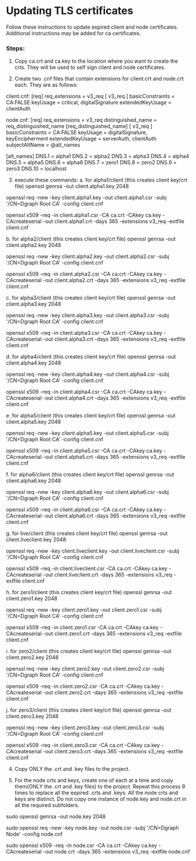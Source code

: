 # Updating TLS certificates

Follow these instructions to update expired client and node certificates. Additional instructions may be added for ca certificates.

### Steps:

1. Copy ca.crt and ca.key to the location where you want to create the crts. They will be used to self sign client and node certificates.

2. Create two .cnf files that contain extensions for client.crt and node.crt each. They are as follows:

client.cnf:
[req]
req_extensions = v3_req
[ v3_req ]
basicConstraints = CA:FALSE
keyUsage = critical, digitalSignature
extendedKeyUsage = clientAuth

node.cnf:
[req]
req_extensions = v3_req
distinguished_name = req_distinguished_name
[req_distinguished_name]
[ v3_req ]
basicConstraints = CA:FALSE
keyUsage = digitalSignature, keyEncipherment
extendedKeyUsage = serverAuth, clientAuth
subjectAltName = @alt_names

[alt_names]
DNS.1 = alpha1
DNS.2 = alpha2
DNS.3 = alpha3
DNS.4 = alpha4
DNS.5 = alpha5
DNS.6 = alpha6
DNS.7 = zero1
DNS.8 = zero2
DNS.9 = zero3
DNS.10 = localhost

3. execute these commands:
a. for alpha1/client (this creates client key/crt file)
openssl genrsa -out client.alpha1.key 2048

openssl req -new -key client.alpha1.key -out client.alpha1.csr -subj '/CN=Dgraph Root CA' -config client.cnf

openssl x509 -req -in client.alpha1.csr -CA ca.crt     -CAkey ca.key -CAcreateserial     -out client.alpha1.crt -days 365 -extensions v3_req     -extfile client.cnf

b. for alpha2/client (this creates client key/crt file)
openssl genrsa -out client.alpha2.key 2048

openssl req -new -key client.alpha2.key -out client.alpha2.csr -subj '/CN=Dgraph Root CA' -config client.cnf

openssl x509 -req -in client.alpha2.csr -CA ca.crt     -CAkey ca.key -CAcreateserial     -out client.alpha2.crt -days 365 -extensions v3_req     -extfile client.cnf

c. for alpha3/client (this creates client key/crt file)
openssl genrsa -out client.alpha3.key 2048

openssl req -new -key client.alpha3.key -out client.alpha3.csr -subj '/CN=Dgraph Root CA' -config client.cnf

openssl x509 -req -in client.alpha3.csr -CA ca.crt     -CAkey ca.key -CAcreateserial     -out client.alpha3.crt -days 365 -extensions v3_req     -extfile client.cnf

d. for alpha4/client (this creates client key/crt file)
openssl genrsa -out client.alpha4.key 2048

openssl req -new -key client.alpha4.key -out client.alpha4.csr -subj '/CN=Dgraph Root CA' -config client.cnf

openssl x509 -req -in client.alpha4.csr -CA ca.crt     -CAkey ca.key -CAcreateserial     -out client.alpha4.crt -days 365 -extensions v3_req     -extfile client.cnf

e. for alpha5/client (this creates client key/crt file)
openssl genrsa -out client.alpha5.key 2048

openssl req -new -key client.alpha5.key -out client.alpha5.csr -subj '/CN=Dgraph Root CA' -config client.cnf

openssl x509 -req -in client.alpha5.csr -CA ca.crt     -CAkey ca.key -CAcreateserial     -out client.alpha5.crt -days 365 -extensions v3_req     -extfile client.cnf

f. for alpha6/client (this creates client key/crt file)
openssl genrsa -out client.alpha6.key 2048

openssl req -new -key client.alpha6.key -out client.alpha6.csr -subj '/CN=Dgraph Root CA' -config client.cnf

openssl x509 -req -in client.alpha6.csr -CA ca.crt     -CAkey ca.key -CAcreateserial     -out client.alpha6.crt -days 365 -extensions v3_req     -extfile client.cnf

g. for live/client (this creates client key/crt file)
openssl genrsa -out client.liveclient.key 2048

openssl req -new -key client.liveclient.key -out client.liveclient.csr -subj '/CN=Dgraph Root CA' -config client.cnf

openssl x509 -req -in client.liveclient.csr -CA ca.crt     -CAkey ca.key -CAcreateserial     -out client.liveclient.crt -days 365 -extensions v3_req     -extfile client.cnf

h. for zero1/client (this creates client key/crt file)
openssl genrsa -out client.zero1.key 2048

openssl req -new -key client.zero1.key -out client.zero1.csr -subj '/CN=Dgraph Root CA' -config client.cnf

openssl x509 -req -in client.zero1.csr -CA ca.crt     -CAkey ca.key -CAcreateserial     -out client.zero1.crt -days 365 -extensions v3_req     -extfile client.cnf

i. for zero2/client (this creates client key/crt file)
openssl genrsa -out client.zero2.key 2048

openssl req -new -key client.zero2.key -out client.zero2.csr -subj '/CN=Dgraph Root CA' -config client.cnf

openssl x509 -req -in client.zero2.csr -CA ca.crt     -CAkey ca.key -CAcreateserial     -out client.zero2.crt -days 365 -extensions v3_req     -extfile client.cnf

j. for zero3/client (this creates client key/crt file)
openssl genrsa -out client.zero3.key 2048

openssl req -new -key client.zero3.key -out client.zero3.csr -subj '/CN=Dgraph Root CA' -config client.cnf

openssl x509 -req -in client.zero3.csr -CA ca.crt     -CAkey ca.key -CAcreateserial     -out client.zero3.crt -days 365 -extensions v3_req     -extfile client.cnf

4. Copy ONLY the .crt and .key files to the project.

5. For the node crts and keys, create one of each at a time and copy them(ONLY the .crt and .key files) to the project. Repeat this process 9 times to replace all the expired .crts and .keys. All the node crts and keys are distinct. Do not copy one instance of node.key and node.crt in all the required subfolders.

sudo openssl genrsa -out node.key 2048

sudo openssl req -new -key node.key     -out node.csr     -subj '/CN=Dgraph Node' -config node.cnf

sudo openssl x509 -req -in node.csr -CA ca.crt     -CAkey ca.key -CAcreateserial     -out node.crt -days 365 -extensions v3_req     -extfile node.cnf 
 


